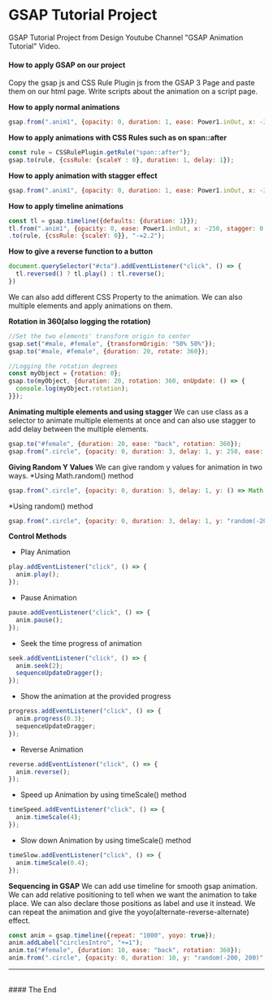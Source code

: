 # GSAP Tutorial Project
GSAP Tutorial Project from Design Youtube Channel "GSAP Animation Tutorial" Video.

#### How to apply GSAP on our project
Copy the gsap js and CSS Rule Plugin js from the GSAP 3 Page and paste them on our html page. Write scripts about the animation on a script page.

__How to apply normal animations__
````javascript
gsap.from(".anim1", {opacity: 0, duration: 1, ease: Power1.inOut, x: -250});
````

__How to apply animations with CSS Rules such as on span::after__
````javascript
const rule = CSSRulePlugin.getRule("span::after");
gsap.to(rule, {cssRule: {scaleY : 0}, duration: 1, delay: 1});
````

__How to apply animation with stagger effect__
````javascript
gsap.from(".anim1", {opacity: 0, duration: 1, ease: Power1.inOut, x: -250, stagger: 0.6});
````

__How to apply timeline animations__
````javascript
const tl = gsap.timeline({defaults: {duration: 1}});
tl.from(".anim1", {opacity: 0, ease: Power1.inOut, x: -250, stagger: 0.6})
.to(rule, {cssRule: {scaleY: 0}}, "-=2.2");
````

__How to give a reverse function to a button__
````javascript
document.querySelector("#cta").addEventListener("click", () => {
  tl.reversed() ? tl.play() : tl.reverse();
})
````

We can also add different CSS Property to the animation. We can also multiple elements and apply animations on them.

__Rotation in 360(also logging the rotation)__
````javascript
//Set the two elements' transform origin to center
gsap.set("#male, #female", {transformOrigin: "50% 50%"});
gsap.to("#male, #female", {duration: 20, rotate: 360});

//Logging the rotation degrees
const myObject = {rotation: 0};
gsap.to(myObject, {duration: 20, rotation: 360, onUpdate: () => {
  console.log(myObject.rotation);
}});
````

__Animating multiple elements and using stagger__
We can use class as a selector to animate multiple elements at once and can also use stagger to add delay between the multiple elements.
````javascript
gsap.to("#female", {duration: 20, ease: "back", rotation: 360});
gsap.from(".circle", {opacity: 0, duration: 3, delay: 1, y: 250, ease: "elastic", stagger: 0.2});
````
__Giving Random Y Values__
We can give random y values for animation in two ways.
*Using Math.random() method
````javascript
gsap.from(".circle", {opacity: 0, duration: 5, delay: 1, y: () => Math.random() * 400 - 200, ease: "elastic", stagger: 0.2});
````

*Using random() method
````javascript
gsap.from(".circle", {opacity: 0, duration: 3, delay: 1, y: "random(-200, 200)", ease: "elastic", stagger: 0.2});
````

__Control Methods__
* Play Animation
````javascript
play.addEventListener("click", () => {
  anim.play();
});
````

* Pause Animation
````javascript
pause.addEventListener("click", () => {
  anim.pause();
});
````

* Seek the time progress of animation
````javascript
seek.addEventListener("click", () => {
  anim.seek(2);
  sequenceUpdateDragger();
});
````

* Show the animation at the provided progress
````javascript
progress.addEventListener("click", () => {
  anim.progress(0.3);
  sequenceUpdateDragger;
});
````

* Reverse Animation
````javascript
reverse.addEventListener("click", () => {
  anim.reverse();
});
````
* Speed up Animation by using timeScale() method
````javascript
timeSpeed.addEventListener("click", () => {
  anim.timeScale(4);
});
````

* Slow down Animation by using timeScale() method
````javascript
timeSlow.addEventListener("click", () => {
  anim.timeScale(0.4);
});
````

__Sequencing in GSAP__
We can add use timeline for smooth gsap animation. We can add relative positioning to tell when we want the animation to take place. We can also declare those positions as label and use it instead. We can repeat the animation and give the yoyo(alternate-reverse-alternate) effect.
````javascript
const anim = gsap.timeline({repeat: "1000", yoyo: true});
anim.addLabel("circlesIntro", "+=1");
anim.to("#female", {duration: 10, ease: "back", rotation: 360});
anim.from(".circle", {opacity: 0, duration: 10, y: "random(-200, 200)", ease: "elastic", stagger: 0.2}, "circlesIntro");
````

<hr>
<br>
#### The End
